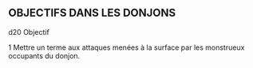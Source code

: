 ## OBJECTIFS DANS LES DONJONS

d20 Objectif

1 Mettre un terme aux attaques menées à la surface
par les monstrueux occupants du donjon.

